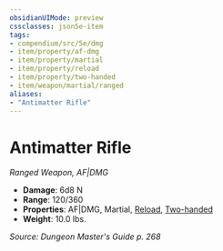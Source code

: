 ```yaml
---
obsidianUIMode: preview
cssclasses: json5e-item
tags:
- compendium/src/5e/dmg
- item/property/af-dmg
- item/property/martial
- item/property/reload
- item/property/two-handed
- item/weapon/martial/ranged
aliases: 
- "Antimatter Rifle"
---
```

# Antimatter Rifle
*Ranged Weapon, AF|DMG*  

- **Damage**: 6d8 N
- **Range**: 120/360
- **Properties**: AF|DMG, Martial, [Reload](item-properties.md#Reload), [Two-handed](item-properties.md#Two-handed)
- **Weight**: 10.0 lbs.

*Source: Dungeon Master's Guide p. 268*